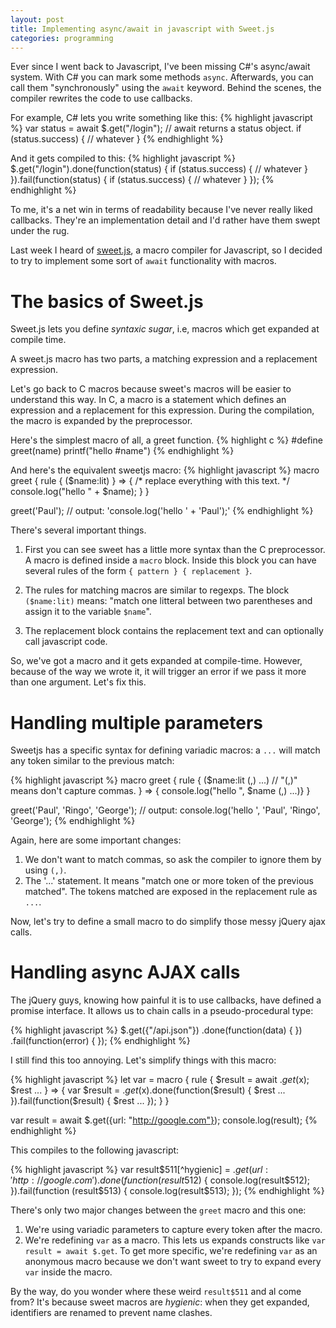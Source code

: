 ```yaml
---
layout: post
title: Implementing async/await in javascript with Sweet.js
categories: programming
---
```

Ever since I went back to Javascript, I've been missing C#'s async/await system.
With C# you can mark some methods `async`. Afterwards, you can call them "synchronously" using the `await` keyword. Behind the scenes, the compiler rewrites the code to use callbacks.

For example, C# lets you write something like this: 
{% highlight javascript %}
var status = await $.get("/login"); // await returns a status object.
if (status.success) {
    // whatever
}
{% endhighlight %}

And it gets compiled to this:
{% highlight javascript %}
$.get("/login").done(function(status) { 
                                if (status.success) {
                                    // whatever 
                                }
                }).fail(function(status) { 
                                if (status.success) {
                                    // whatever 
                                }
                });
{% endhighlight %}

To me, it's a net win in terms of readability because I've never really liked callbacks. They're an implementation detail and I'd rather have them swept under the rug.

Last week I heard of [sweet.js](http://sweetjs.org/), a macro compiler for Javascript, so I decided to try to implement some sort of `await` functionality with macros.

# The basics of Sweet.js

Sweet.js lets you define _syntaxic sugar_, i.e, macros which get expanded at compile time.

A sweet.js macro has two parts, a matching expression and a replacement expression.

Let's go back to C macros because sweet's macros will be easier to understand this way. In C, a macro is a statement which defines an expression and a replacement for this expression. During the compilation, the macro is expanded by the preprocessor.

Here's the simplest macro of all, a greet function.
{% highlight c %}
#define greet(name) printf("hello #name")
{% endhighlight %}
 
And here's the equivalent sweetjs macro:
{% highlight javascript %}
macro greet {
  rule {
    ($name:lit)
  } => {
    /* replace everything with this text. */ 
    console.log("hello " + $name);
  }
}

greet('Paul'); // output: 'console.log('hello ' + 'Paul');'
{% endhighlight %}

There's several important things.

1. First you can see sweet has a little more syntax than the C preprocessor. A macro is defined inside a `macro` block. Inside this block you can have several rules of the form `{ pattern } { replacement }`.

2. The rules for matching macros are similar to regexps. The block `($name:lit)` means: "match one litteral between two parentheses and assign it to the variable `$name`".

3. The replacement block contains the replacement text and can optionally call javascript code.

So, we've got a macro and it gets expanded at compile-time. However, because of the way we wrote it, it will trigger an error if we pass it more than one argument. Let's fix this.

# Handling multiple parameters

Sweetjs has a specific syntax for defining variadic macros: a `...` will match any token similar to the previous match:

{% highlight javascript %}
macro greet {
  rule {
    ($name:lit (,) ...) // "(,)" means don't capture commas.
  } => { console.log("hello ", $name (,) ...)}
}

greet('Paul', 'Ringo', 'George');
// output: console.log('hello ', 'Paul', 'Ringo', 'George');
{% endhighlight %}

Again, here are some important changes:

1. We don't want to match commas, so ask the compiler to ignore them by using `(,)`.
2. The '...' statement. It means "match one or more token of the previous matched". The tokens matched are exposed in the replacement rule as `...`.

Now, let's try to define a small macro to do simplify those messy jQuery ajax calls.

# Handling async AJAX calls 

The jQuery guys, knowing how painful it is to use callbacks, have defined a promise interface. It allows us to chain calls in a pseudo-procedural type:

{% highlight javascript %}
    $.get({"/api.json"})
        .done(function(data) { }) 
        .fail(function(error) { });
{% endhighlight %}

I still find this too annoying. Let's simplify things with this macro:

{% highlight javascript %}
let var = macro {
  rule {
    $result = await $.get($x);
    $rest
    ...
  } => {
    var $result = $.get($x).done(function($result) {
        $rest
        ...
    }).fail(function($result) {
        $rest
        ...
    });
  }
}

var result = await $.get({url: "http://google.com"});
console.log(result);
{% endhighlight %}

This compiles to the following javascript:

{% highlight javascript %}
var result$511[^hygienic] = $.get({ url: 'http://google.com' }).done(function (result$512) {
        console.log(result$512);
    }).fail(function (result$513) {
        console.log(result$513);
    });
{% endhighlight %}

There's only two major changes between the `greet` macro and this one:

1. We're using variadic parameters to capture every token after the macro.
2. We're redefining `var` as a macro. This lets us expands constructs like `var result = await $.get`. To get more specific, we're redefining `var` as an anonymous macro because we don't want sweet to try to expand every `var` inside the macro.

By the way, do you wonder where these weird `result$511` and al come from? It's because sweet macros are _hygienic_: when they get expanded, identifiers are renamed to prevent name clashes.
